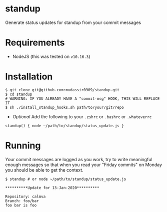 # standup
Generate status updates for standup from your commit messages

# Requirements
* NodeJS (this was tested on `v10.16.3`)

# Installation
```
$ git clone git@github.com:mudassir0909/standup.git
$ cd standup
# WARNING: IF YOU ALREADY HAVE A "commit-msg" HOOK, THIS WILL REPLACE IT
$ sh ./install_standup_hooks.sh path/to/your/git/repo
```

* _Optional_ Add the following to your `.zshrc` or `.bashrc` or `.whateverrc`

```
standup() { node ~/path/to/standup/status_update.js }
```

# Running

Your commit messages are logged as you work, try to write meaningful enough messages so that when you read your "Friday commits" on Monday you should be able to get the context.

 ```
$ standup # or node ~/path/to/standup/status_update.js

**********Update for 13-Jan-2020**********

Repository: calmva
Branch: foo/bar
foo bar is foo
 ```
